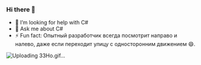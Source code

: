 ### Hi there 👋
- 🤔 I’m looking for help with C#
- 💬 Ask me about C#
- ⚡ Fun fact: Опытный разработчик всегда посмотрит направо и налево, даже если переходит улицу с односторонним движением 😄.

![Uploading 33Ho.gif…]()
